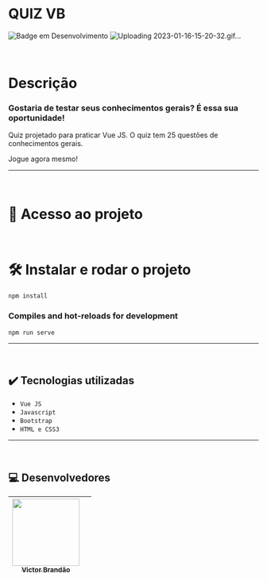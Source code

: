 

  # QUIZ VB

![Badge em Desenvolvimento](http://img.shields.io/static/v1?label=STATUS&message=Desenvolvido&color=green&style=for-the-badge)
![Uploading 2023-01-16-15-20-32.gif…]()


<br>

<h1>Descrição</h1>
<h3>Gostaria de testar seus conhecimentos gerais? É essa sua oportunidade!</h3>
<p>Quiz projetado para praticar Vue JS. O quiz tem 25 questões de conhecimentos gerais.</p>
<p>Jogue agora mesmo!</p>


<hr>
<br>

# 📁 Acesso ao projeto

<br>

# 🛠️ Instalar e rodar o projeto

```
npm install
```

### Compiles and hot-reloads for development
```
npm run serve
```

<hr>
<br>

## ✔️ Tecnologias utilizadas

- ``Vue JS``
- ``Javascript``
- ``Bootstrap``
- ``HTML e CSS3``


<hr>
<br>

## 💻 Desenvolvedores

| [<img src="https://avatars.githubusercontent.com/u/105603692?v=4" width=135><br><sub>Victor Brandão</sub>](https://github.com/Vbrand01) | |
| :---: | :---: 

